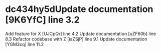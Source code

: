 # dc434hy5dUpdate documentation [9K6YfC] line 3.2
Add feature for X [UJCpQr] line 4.2
Update documentation [uZF60b] line 8.3
Refactor codebase with Z [iaZSjP] line 9.1
Update documentation [YGM3cq] line 11.2
